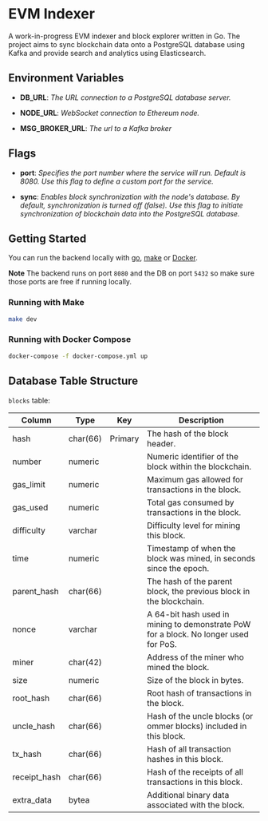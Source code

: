 # EVM Indexer

A work-in-progress EVM indexer and block explorer written in Go. The project aims to sync blockchain data onto a PostgreSQL database using Kafka and provide search and analytics using Elasticsearch.

## Environment Variables

- **DB_URL**: _The URL connection to a PostgreSQL database server._

- **NODE_URL**: _WebSocket connection to Ethereum node._

- **MSG_BROKER_URL**: _The url to a Kafka broker_

## Flags

- **port**: _Specifies the port number where the service will run. Default is 8080. Use this flag to define a custom port for the service._

- **sync**: _Enables block synchronization with the node's database. By default, synchronization is turned off (false). Use this flag to initiate synchronization of blockchain data into the PostgreSQL database._

## Getting Started

You can run the backend locally with [go](https://go.dev/), [make](https://www.gnu.org/software/make/manual/make.html#Introduction) or [Docker](https://docs.docker.com/).

**Note** The backend runs on port `8080` and the DB on port `5432` so make sure those ports are free if running locally.

### Running with Make

```bash
make dev
```

### Running with Docker Compose

```bash
docker-compose -f docker-compose.yml up
```

## Database Table Structure

`blocks` table:


| Column        | Type      | Key       | Description                                                                            |
|---------------|-----------|-----------|----------------------------------------------------------------------------------------|
| hash          | char(66)  | Primary   | The hash of the block header.                                                          |
| number        | numeric   |           | Numeric identifier of the block within the blockchain.                                 |
| gas_limit     | numeric   |           | Maximum gas allowed for transactions in the block.                                     |
| gas_used      | numeric   |           | Total gas consumed by transactions in the block.                                       |
| difficulty    | varchar   |           | Difficulty level for mining this block.                                                |
| time          | numeric   |           | Timestamp of when the block was mined, in seconds since the epoch.                     |
| parent_hash   | char(66)  |           | The hash of the parent block, the previous block in the blockchain.                    |
| nonce         | varchar   |           | A 64-bit hash used in mining to demonstrate PoW for a block. No longer used for PoS.   |
| miner         | char(42)  |           | Address of the miner who mined the block.                                              |
| size          | numeric   |           | Size of the block in bytes.                                                            |
| root_hash     | char(66)  |           | Root hash of transactions in the block.                                                |
| uncle_hash    | char(66)  |           | Hash of the uncle blocks (or ommer blocks) included in this block.                     |
| tx_hash       | char(66)  |           | Hash of all transaction hashes in this block.                                          |
| receipt_hash  | char(66)  |           | Hash of the receipts of all transactions in this block.                                |
| extra_data    | bytea     |           | Additional binary data associated with the block.                                      |
